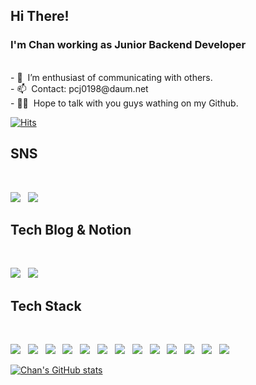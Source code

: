 ## Hi There!

### I'm Chan working as Junior Backend Developer

<br>
- 🔭 &nbsp;I’m enthusiast of communicating with others. <br>
<!-- - 🌱 &nbsp;I’m currently studying DDD <br> -->
- 📫 &nbsp;Contact: pcj0198@daum.net <br>
- 👨‍💻 &nbsp;Hope to talk with you guys wathing on my Github. <br>

[![Hits](https://hits.seeyoufarm.com/api/count/incr/badge.svg?url=https%3A%2F%2Fgithub.com%2FChanjongp%2Fhit-counter&count_bg=%234682B4&title_bg=%230081CC&icon=&icon_color=%23E7E7E7&title=hits&edge_flat=false)](https://hits.seeyoufarm.com)

<h2><b>SNS</b></h2>
</br>
<p>
<a href="https://www.facebook.com/profile.php?id=100008766617898"><img src="https://img.shields.io/badge/Facebook-%231877F2.svg?style=flat-square&logo=facebook&logoColor=white"/></a> &nbsp
<a href="https://www.instagram.com/chanjong_p/"><img src="https://img.shields.io/badge/Instagram-%23E4405F.svg?style=flat-square&logo=Instagram&logoColor=white"/></a> &nbsp
<h2><b>Tech Blog & Notion</b></h2>
<br>
<p>
<a href="https://medium.com/chanjongs-programming-diary"><img src="https://img.shields.io/badge/Medium-12100E?style=flat-square&logo=medium&logoColor=white"/></a> &nbsp
<a href="https://me.chanjongp.co.kr"><img src="https://img.shields.io/badge/Notion-%23000000.svg?style=flat-square&logo=notion&logoColor=white"/></a> &nbsp
</br>

<h2><b>Tech Stack</b></h2>
</br>
<p>
<img src="https://img.shields.io/badge/Python-3776AB?style=flat-square&logo=python&logoColor=white"/></a> &nbsp
<img src="https://img.shields.io/badge/Django-%23092E20?style=flat-square&logo=django&logoColor=white"/></a> &nbsp
<img src="https://img.shields.io/badge/DJANGO-REST-ff1709?style=flat-square&logo=django&logoColor=white"/></a> &nbsp
<img src="https://img.shields.io/badge/HTML5-E34F26?style=flat-square&logo=HTML5&logoColor=white"/></a> &nbsp
<img src="https://img.shields.io/badge/CSS3-1572B6?style=flat-square&logo=CSS3&logoColor=white"/></a> &nbsp
<img src="https://img.shields.io/badge/JavaScript-F7DF1E?style=flat-square&logo=JavaScript&logoColor=white"/></a> &nbsp
<img src="https://img.shields.io/badge/Node.js-339933?style=flat-square&logo=Node.js&logoColor=white"/></a> &nbsp
<img src="https://img.shields.io/badge/MySQL-4479A1?style=flat-square&logo=MySQL&logoColor=white"/></a> &nbsp 
<img src="https://img.shields.io/badge/RaspberryPi-C51A4A?style=flat-square&logo=Raspberry-Pi&logoColor=white"/></a> &nbsp 
<img src="https://img.shields.io/badge/Arduino-00979D?style=flat-square&logo=Arduino&logoColor=white"/></a> &nbsp 
<img src="https://img.shields.io/badge/c++-00599C?style=flat-square&logo=c%2B%2B&logoColor=white"/></a> &nbsp 
<img src="https://img.shields.io/badge/Amazon AWS-232F3E?style=flat-square&logo=Amazon%20AWS&logoColor=white"/></a> &nbsp 
<img src="https://img.shields.io/badge/TravisCI-%232B2F33.svg?style=flat-square&logo=travis&logoColor=white"/></a> &nbsp </p>

</p>

[![Chan's GitHub stats](https://github-readme-stats.vercel.app/api?username=Chanjongp)](https://github.com/anuraghazra/github-readme-stats)
